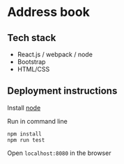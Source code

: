 # Address book

## Tech stack

* React.js / webpack / node
* Bootstrap
* HTML/CSS

## Deployment instructions
Install [node](https://nodejs.org/en/)

Run in command line
```
npm install
npm run test
```

Open `localhost:8080` in the browser
